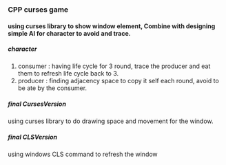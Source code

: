 ### CPP curses game

#### using curses library to show window element, Combine with designing simple AI for character to avoid and trace.

##### character

1. consumer : having life cycle for 3 round, trace the producer and eat them to refresh life cycle back to 3.
2. producer : finding adjacency space to copy it self each round, avoid to be ate by the consumer.

##### final CursesVersion

using curses library to do drawing space and movement for the window.

##### final CLSVersion

using windows CLS command to refresh the window



